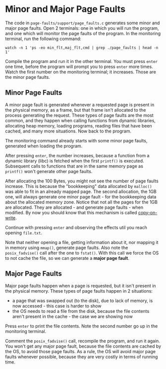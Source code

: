 # Minor and Major Page Faults

The code in `page-faults/support/page_faults.c` generates some minor and major page faults.
Open 2 terminals: one in which you will run the program, and one which will monitor the page faults of the program.
In the monitoring terminal, run the following command:

```console
watch -n 1 'ps -eo min_flt,maj_flt,cmd | grep ./page_faults | head -n 1'
```

Compile the program and run it in the other terminal.
You must press `enter` one time, before the program will prompt you to press `enter` more times.
Watch the first number on the monitoring terminal;
it increases.
Those are the minor page faults.

## Minor Page Faults

A minor page fault is generated whenever a requested page is present in the physical memory, as a frame, but that frame isn't allocated to the process generating the request.
These types of page faults are the most common, and they happen when calling functions from dynamic libraries, allocating heap memory, loading programs, reading files that have been cached, and many more situations.
Now back to the program.

The monitoring command already starts with some minor page faults, generated when loading the program.

After pressing `enter`, the number increases, because a function from a dynamic library (libc) is fetched when the first `printf()` is executed.
Subsequent calls to functions that are in the same memory page as `printf()` won't generate other page faults.

After allocating the 100 Bytes, you might not see the number of page faults increase.
This is because the "bookkeeping" data allocated by `malloc()` was able to fit in an already mapped page.
The second allocation, the 1GB one, will always generate one minor page fault - for the bookkeeping data about the allocated memory zone.
Notice that not all the pages for the 1GB are allocated.
They are allocated - and generate page faults - when modified.
By now you should know that this mechanism is called [copy-on-write](../../copy-on-write/reading/copy-on-write.md).

Continue with pressing `enter` and observing the effects util you reach opening `file.txt`.

Note that neither opening a file, getting information about it, nor mapping it in memory using `mmap()`, generate page faults.
Also note the `posix_fadvise()` call after the one to `fstat()`.
With this call we force the OS to not cache the file, so we can generate a **major page fault**.

## Major Page Faults

Major page faults happen when a page is requested, but it isn't present in the physical memory.
These types of page faults happen in 2 situations:

- a page that was swapped out (to the disk), due to lack of memory, is now accessed - this case is harder to show
- the OS needs to read a file from the disk, because the file contents aren't present in the cache - the case we are showing now

Press `enter` to print the file contents.
Note the second number go up in the monitoring terminal.

Comment the `posix_fadvise()` call, recompile the program, and run it again.
You won't get any major page fault, because the file contents are cached by the OS, to avoid those page faults.
As a rule, the OS will avoid major page faults whenever possible, because they are very costly in terms of running time.
